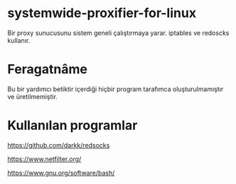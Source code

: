 # systemwide-proxifier-for-linux
Bir proxy sunucusunu sistem geneli çalıştırmaya yarar. iptables ve redoscks kullanır.

# Feragatnâme
Bu bir yardımcı betiktir içerdiği hiçbir program tarafımca oluşturulmamıştır ve üretilmemiştir.

# Kullanılan programlar

https://github.com/darkk/redsocks

https://www.netfilter.org/

https://www.gnu.org/software/bash/
